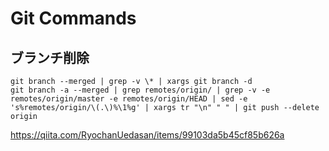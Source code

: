# Git Commands

## ブランチ削除
```
git branch --merged | grep -v \* | xargs git branch -d
git branch -a --merged | grep remotes/origin/ | grep -v -e remotes/origin/master -e remotes/origin/HEAD | sed -e 's%remotes/origin/\(.\)%\1%g' | xargs tr "\n" " " | git push --delete origin
```
https://qiita.com/RyochanUedasan/items/99103da5b45cf85b626a
